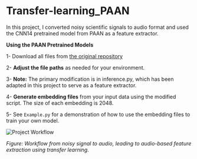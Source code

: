 # Transfer-learning_PAAN

In this project, I converted noisy scientific signals to audio format and used the CNN14 pretrained model from PAAN as a feature extractor.  

**Using the PAAN Pretrained Models**

1- Download all files from [the original repository](https://github.com/qiuqiangkong/audioset_tagging_cnn/tree/master)

2- **Adjust the file paths** as needed for your environment.

3- **Note:** The primary modification is in inference.py, which has been adapted in this project to serve as a feature extractor.

4- **Generate embedding files** from your input data using the modified script. The size of each embedding is 2048.

5- See `Example.py` for a demonstration of how to use the embedding files to train your own model. 


![Project Workflow](https://github.com/user-attachments/assets/b0df25c6-f1b1-48e4-9502-d2e4e84e7078)

*Figure: Workflow from noisy signal to audio, leading to audio-based feature extraction using transfer learning.*




 
 
 
